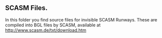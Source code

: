 ## SCASM Files.
In this folder you find source files for invisible SCASM Runways. These are compiled into BGL files by SCASM, available at http://www.scasm.de/txt/download.htm
